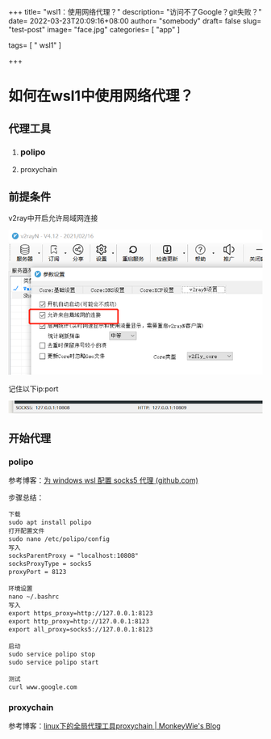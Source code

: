 +++
title= "wsl1：使用网络代理？"
description= "访问不了Google？git失败？"
date= 2022-03-23T20:09:16+08:00
author= "somebody"
draft= false
slug= "test-post"
image= "face.jpg" 
categories= [
    "app"
]

tags=  [
    " wsl1"
]

+++

# 如何在wsl1中使用网络代理？

## 代理工具

1. ### polipo

2. proxychain

## 前提条件

v2ray中开启允许局域网连接

![image-20220323201609014](index.assets/image-20220323201609014.png)

记住以下ip:port

![image-20220323201749350](index.assets/image-20220323201749350.png)

## 开始代理

### polipo

参考博客：[为 windows wsl 配置 socks5 代理 (github.com)](https://gist.github.com/moenn/2db47589724cf6c06ad9316ac57e2144)

步骤总结：

```
下载
sudo apt install polipo
打开配置文件
sudo nano /etc/polipo/config
写入
socksParentProxy = "localhost:10808"
socksProxyType = socks5
proxyPort = 8123

环境设置
nano ~/.bashrc
写入
export https_proxy=http://127.0.0.1:8123
export http_proxy=http://127.0.0.1:8123 
export all_proxy=socks5://127.0.0.1:8123

启动
sudo service polipo stop 
sudo service polipo start 

测试
curl www.google.com
```

### proxychain

参考博客：[linux下的全局代理工具proxychain | MonkeyWie's Blog](https://monkeywie.cn/2020/07/06/linux-global-proxy-tool-proxychain/)

